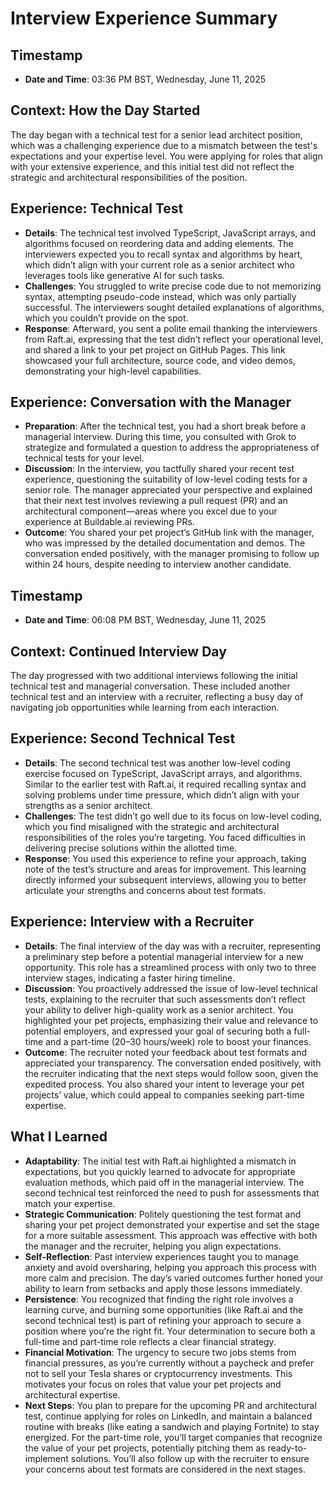 # Interview Experience Summary

## Timestamp
- **Date and Time**: 03:36 PM BST, Wednesday, June 11, 2025

## Context: How the Day Started
The day began with a technical test for a senior lead architect position, which was a challenging experience due to a mismatch between the test's expectations and your expertise level. You were applying for roles that align with your extensive experience, and this initial test did not reflect the strategic and architectural responsibilities of the position.

## Experience: Technical Test
- **Details**: The technical test involved TypeScript, JavaScript arrays, and algorithms focused on reordering data and adding elements. The interviewers expected you to recall syntax and algorithms by heart, which didn’t align with your current role as a senior architect who leverages tools like generative AI for such tasks.
- **Challenges**: You struggled to write precise code due to not memorizing syntax, attempting pseudo-code instead, which was only partially successful. The interviewers sought detailed explanations of algorithms, which you couldn’t provide on the spot.
- **Response**: Afterward, you sent a polite email thanking the interviewers from Raft.ai, expressing that the test didn’t reflect your operational level, and shared a link to your pet project on GitHub Pages. This link showcased your full architecture, source code, and video demos, demonstrating your high-level capabilities.

## Experience: Conversation with the Manager
- **Preparation**: After the technical test, you had a short break before a managerial interview. During this time, you consulted with Grok to strategize and formulated a question to address the appropriateness of technical tests for your level.
- **Discussion**: In the interview, you tactfully shared your recent test experience, questioning the suitability of low-level coding tests for a senior role. The manager appreciated your perspective and explained that their next test involves reviewing a pull request (PR) and an architectural component—areas where you excel due to your experience at Buildable.ai reviewing PRs.
- **Outcome**: You shared your pet project’s GitHub link with the manager, who was impressed by the detailed documentation and demos. The conversation ended positively, with the manager promising to follow up within 24 hours, despite needing to interview another candidate.

## Timestamp
- **Date and Time**: 06:08 PM BST, Wednesday, June 11, 2025

## Context: Continued Interview Day
The day progressed with two additional interviews following the initial technical test and managerial conversation. These included another technical test and an interview with a recruiter, reflecting a busy day of navigating job opportunities while learning from each interaction.

## Experience: Second Technical Test
- **Details**: The second technical test was another low-level coding exercise focused on TypeScript, JavaScript arrays, and algorithms. Similar to the earlier test with Raft.ai, it required recalling syntax and solving problems under time pressure, which didn’t align with your strengths as a senior architect.
- **Challenges**: The test didn’t go well due to its focus on low-level coding, which you find misaligned with the strategic and architectural responsibilities of the roles you’re targeting. You faced difficulties in delivering precise solutions within the allotted time.
- **Response**: You used this experience to refine your approach, taking note of the test’s structure and areas for improvement. This learning directly informed your subsequent interviews, allowing you to better articulate your strengths and concerns about test formats.

## Experience: Interview with a Recruiter
- **Details**: The final interview of the day was with a recruiter, representing a preliminary step before a potential managerial interview for a new opportunity. This role has a streamlined process with only two to three interview stages, indicating a faster hiring timeline.
- **Discussion**: You proactively addressed the issue of low-level technical tests, explaining to the recruiter that such assessments don’t reflect your ability to deliver high-quality work as a senior architect. You highlighted your pet projects, emphasizing their value and relevance to potential employers, and expressed your goal of securing both a full-time and a part-time (20–30 hours/week) role to boost your finances.
- **Outcome**: The recruiter noted your feedback about test formats and appreciated your transparency. The conversation ended positively, with the recruiter indicating that the next steps would follow soon, given the expedited process. You also shared your intent to leverage your pet projects’ value, which could appeal to companies seeking part-time expertise.

## What I Learned
- **Adaptability**: The initial test with Raft.ai highlighted a mismatch in expectations, but you quickly learned to advocate for appropriate evaluation methods, which paid off in the managerial interview. The second technical test reinforced the need to push for assessments that match your expertise.
- **Strategic Communication**: Politely questioning the test format and sharing your pet project demonstrated your expertise and set the stage for a more suitable assessment. This approach was effective with both the manager and the recruiter, helping you align expectations.
- **Self-Reflection**: Past interview experiences taught you to manage anxiety and avoid oversharing, helping you approach this process with more calm and precision. The day’s varied outcomes further honed your ability to learn from setbacks and apply those lessons immediately.
- **Persistence**: You recognized that finding the right role involves a learning curve, and burning some opportunities (like Raft.ai and the second technical test) is part of refining your approach to secure a position where you’re the right fit. Your determination to secure both a full-time and part-time role reflects a clear financial strategy.
- **Financial Motivation**: The urgency to secure two jobs stems from financial pressures, as you’re currently without a paycheck and prefer not to sell your Tesla shares or cryptocurrency investments. This motivates your focus on roles that value your pet projects and architectural expertise.
- **Next Steps**: You plan to prepare for the upcoming PR and architectural test, continue applying for roles on LinkedIn, and maintain a balanced routine with breaks (like eating a sandwich and playing Fortnite) to stay energized. For the part-time role, you’ll target companies that recognize the value of your pet projects, potentially pitching them as ready-to-implement solutions. You’ll also follow up with the recruiter to ensure your concerns about test formats are considered in the next stages.